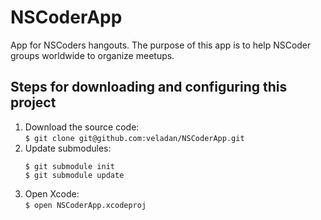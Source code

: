 NSCoderApp
==========

App for NSCoders hangouts. The purpose of this app is to help NSCoder groups worldwide to organize meetups.

## Steps for downloading and configuring this project

1. Download the source code:    
 	``$ git clone git@github.com:veladan/NSCoderApp.git``
2. Update submodules:    
	```
	$ git submodule init      
	$ git submodule update    
	```
3. Open Xcode:   
	``$ open NSCoderApp.xcodeproj``
